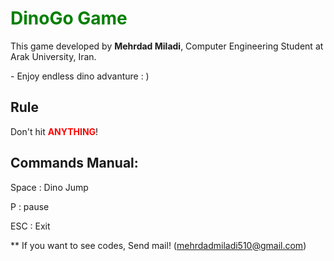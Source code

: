 # <font color="green">DinoGo Game</font>

This game developed by **Mehrdad Miladi**, Computer Engineering Student at Arak University, Iran.


\- Enjoy endless dino advanture : )

## Rule
Don't hit <font color="red">**ANYTHING**</font>!

## Commands Manual:
Space : Dino Jump

P : pause

ESC : Exit



** If you want to see codes, Send mail! (mehrdadmiladi510@gmail.com)